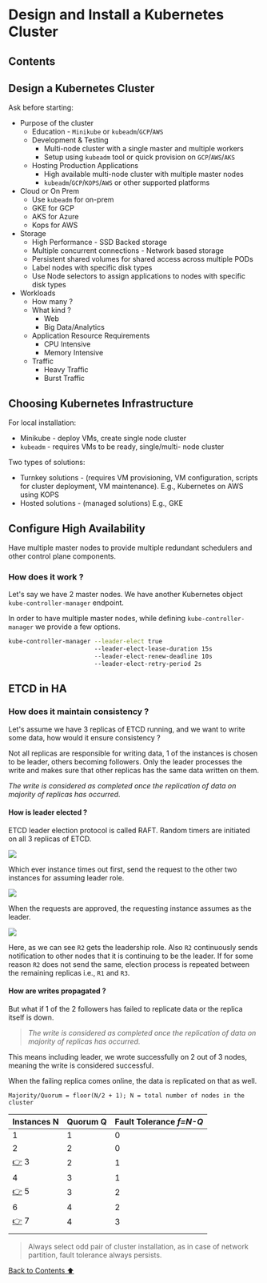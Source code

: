 # Design and Install a Kubernetes Cluster

## Contents

## Design a Kubernetes Cluster

Ask before starting:

- Purpose of the cluster
  - Education - `Minikube` or `kubeadm`/`GCP`/`AWS`
  - Development & Testing
    - Multi-node cluster with a single master and multiple workers
    - Setup using `kubeadm` tool or quick provision on `GCP`/`AWS`/`AKS`
  - Hosting Production Applications
    - High available multi-node cluster with multiple master nodes
    - `kubeadm`/`GCP`/`KOPS`/`AWS` or other supported platforms
- Cloud or On Prem
  - Use `kubeadm` for on-prem
  - GKE for GCP
  - AKS for Azure
  - Kops for AWS
- Storage
  - High Performance - SSD Backed storage
  - Multiple concurrent connections - Network based storage
  - Persistent shared volumes for shared access across multiple PODs
  - Label nodes with specific disk types
  - Use Node selectors to assign applications to nodes with specific disk types
- Workloads
  - How many ?
  - What kind ?
    - Web
    - Big Data/Analytics
  - Application Resource Requirements
    - CPU Intensive
    - Memory Intensive
  - Traffic
    - Heavy Traffic
    - Burst Traffic

## Choosing Kubernetes Infrastructure

For local installation:

- Minikube - deploy VMs, create single node cluster
- `kubeadm` - requires VMs to be ready, single/multi- node cluster

Two types of solutions:

- Turnkey solutions - (requires VM provisioning, VM configuration, scripts for cluster deployment, VM maintenance). E.g., Kubernetes on AWS using KOPS
- Hosted solutions - (managed solutions) E.g., GKE

## Configure High Availability

Have multiple master nodes to provide multiple redundant schedulers and other control plane components.

### How does it work ?

Let's say we have 2 master nodes. We have another Kubernetes object `kube-controller-manager` endpoint.

In order to have multiple master nodes, while defining `kube-controller-manager` we provide a few options.

```sh
kube-controller-manager --leader-elect true
						--leader-elect-lease-duration 15s
						--leader-elect-renew-deadline 10s
						--leader-elect-retry-period 2s
```

## ETCD in HA

### How does it maintain consistency ?

Let's assume we have 3 replicas of ETCD running, and we want to write some data, how would it ensure consistency ?

Not all replicas are responsible for writing data, 1 of the instances is chosen to be leader, others becoming followers. Only the leader processes the write and makes sure that other replicas has the same data written on them.

*The write is considered as completed once the replication of data on majority of  replicas has occurred.*

#### How is leader elected ?

ETCD leader election protocol is called RAFT. Random timers are initiated on all 3 replicas of ETCD.

![](https://github.com/aditya109/learning-k8s/blob/main/assets/etcd-1.svg?raw=true)

Which ever instance times out first, send the request to the other two instances for assuming leader role.

![](https://github.com/aditya109/learning-k8s/blob/main/assets/etcd-2.svg?raw=true)

When the requests are approved, the requesting instance assumes as the leader.

![](https://github.com/aditya109/learning-k8s/blob/main/assets/etcd-3.svg?raw=true)

 Here, as we can see `R2` gets the leadership role. Also `R2` continuously sends notification to other nodes that it is continuing to be the leader.
If for some reason `R2` does not send the same, election process is repeated between the remaining replicas i.e., `R1` and `R3`.

#### How are writes propagated ?

But what if 1 of the 2 followers has failed to replicate data or the replica itself is down.

> *The write is considered as completed once the replication of data on majority of  replicas has occurred.*

This means including leader, we wrote successfully on 2 out of 3 nodes, meaning the write is considered successful.

When the failing replica comes online, the data is replicated on that as well.

```
Majority/Quorum = floor(N/2 + 1); N = total number of nodes in the cluster
```

| Instances N                                                  | Quorum Q | Fault Tolerance *f=N-Q* |
| ------------------------------------------------------------ | -------- | ----------------------- |
| 1                                                            | 1        | 0                       |
| 2                                                            | 2        | 0                       |
| [👉](https://emojipedia.org/backhand-index-pointing-right/) 3 | 2        | 1                       |
| 4                                                            | 3        | 1                       |
| [👉](https://emojipedia.org/backhand-index-pointing-right/) 5 | 3        | 2                       |
| 6                                                            | 4        | 2                       |
| [👉](https://emojipedia.org/backhand-index-pointing-right/) 7 | 4        | 3                       |
|                                                              |          |                         |

> Always select odd pair of cluster installation, as in case of network partition, fault tolerance always persists. 

[Back to Contents ⬆](#Contents)






















